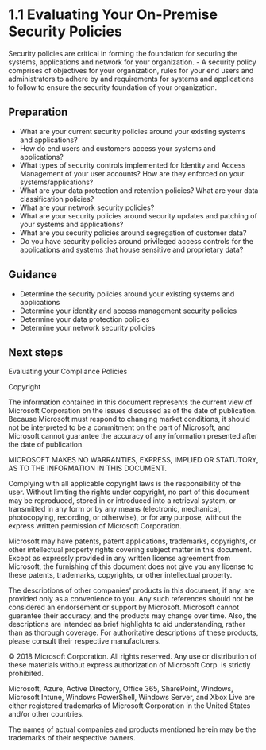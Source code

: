 # 1.1 Evaluating Your On-Premise Security Policies

Security policies are critical in forming the foundation for securing the systems, applications and network for your organization. -
A security policy comprises of objectives for your organization, rules for your end users and administrators to adhere by and requirements for systems and applications to follow to ensure the security foundation of your organization. 



## Preparation 

- What are your current security policies around your existing systems and applications? 
- How do end users and customers access your systems and applications? 
- What types of security controls implemented for Identity and Access Management of your user accounts? How are they enforced on your systems/applications? 
- What are your data protection and retention policies? What are your data classification policies? 
- What are your network security policies? 
- What are your security policies around security updates and patching of your systems and applications? 
- What are you security policies around segregation of customer data? 
- Do you have security policies around privileged access controls for the applications and systems that house sensitive and proprietary data? 


## Guidance 

- Determine the security policies around your existing systems and applications 
- Determine your identity and access management security policies 
- Determine your data protection policies 
- Determine your network security policies 

## Next steps 

Evaluating your Compliance Policies 



Copyright 


The information contained in this document represents the current view of Microsoft Corporation on the issues discussed as of the date of publication. Because Microsoft must respond to changing market conditions, it should not be interpreted to be a commitment on the part of Microsoft, and Microsoft cannot guarantee the accuracy of any information presented after the date of publication. 

MICROSOFT MAKES NO WARRANTIES, EXPRESS, IMPLIED OR STATUTORY, AS TO THE INFORMATION IN THIS DOCUMENT. 

Complying with all applicable copyright laws is the responsibility of the user. Without limiting the rights under copyright, no part of this document may be reproduced, stored in or introduced into a retrieval system, or transmitted in any form or by any means (electronic, mechanical, photocopying, recording, or otherwise), or for any purpose, without the express written permission of Microsoft Corporation.  

Microsoft may have patents, patent applications, trademarks, copyrights, or other intellectual property rights covering subject matter in this document. Except as expressly provided in any written license agreement from Microsoft, the furnishing of this document does not give you any license to these patents, trademarks, copyrights, or other intellectual property.  

The descriptions of other companies’ products in this document, if any, are provided only as a convenience to you. Any such references should not be considered an endorsement or support by Microsoft. Microsoft cannot guarantee their accuracy, and the products may change over time. Also, the descriptions are intended as brief highlights to aid understanding, rather than as thorough coverage. For authoritative descriptions of these products, please consult their respective manufacturers. 

© 2018 Microsoft Corporation. All rights reserved. Any use or distribution of these materials without express authorization of Microsoft Corp. is strictly prohibited. 

Microsoft, Azure, Active Directory, Office 365, SharePoint, Windows, Microsoft Intune, Windows PowerShell, Windows Server, and Xbox Live are either registered trademarks of Microsoft Corporation in the United States and/or other countries. 

The names of actual companies and products mentioned herein may be the trademarks of their respective owners. 
